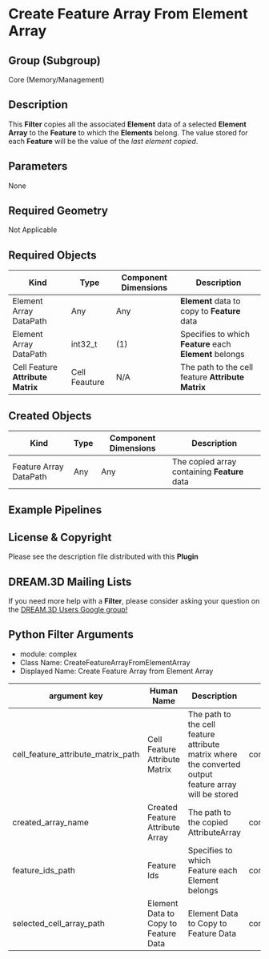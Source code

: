 # Create Feature Array From Element Array 


## Group (Subgroup) ##

Core (Memory/Management)

## Description ##

This **Filter** copies all the associated **Element** data of a selected **Element Array** to the **Feature** to which the **Elements** belong. The value stored for each **Feature** will be the value of the _last element copied_. 

## Parameters ##

None

## Required Geometry ##

Not Applicable


## Required Objects ##

| Kind  | Type | Component Dimensions | Description |
|------|------|----------------------|-------------|
| Element Array DataPath | Any | Any | **Element** data to copy to **Feature** data |
| Element Array DataPath | int32_t | (1) | Specifies to which **Feature** each **Element** belongs |
| Cell Feature **Attribute Matrix** | Cell Feauture | N/A | The path to the cell feature **Attribute Matrix** |


## Created Objects ##

| Kind | Type | Component Dimensions | Description |
|------|------|----------------------|-------------|
| Feature Array DataPath | Any  | Any | The copied array containing **Feature** data |

## Example Pipelines ##



## License & Copyright ##

Please see the description file distributed with this **Plugin**

## DREAM.3D Mailing Lists ##

If you need more help with a **Filter**, please consider asking your question on the [DREAM.3D Users Google group!](https://groups.google.com/forum/?hl=en#!forum/dream3d-users)




## Python Filter Arguments

+ module: complex
+ Class Name: CreateFeatureArrayFromElementArray
+ Displayed Name: Create Feature Array from Element Array

| argument key | Human Name | Description | Parameter Type |
|--------------|------------|-------------|----------------|
| cell_feature_attribute_matrix_path | Cell Feature Attribute Matrix | The path to the cell feature attribute matrix where the converted output feature array will be stored | complex.DataGroupSelectionParameter |
| created_array_name | Created Feature Attribute Array | The path to the copied AttributeArray | complex.DataObjectNameParameter |
| feature_ids_path | Feature Ids | Specifies to which Feature each Element belongs | complex.ArraySelectionParameter |
| selected_cell_array_path | Element Data to Copy to Feature Data | Element Data to Copy to Feature Data | complex.ArraySelectionParameter |

